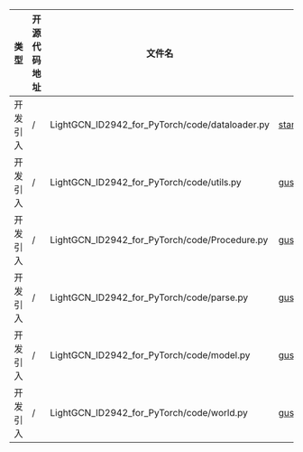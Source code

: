 | 类型   | 开源代码地址 | 文件名     | 公网IP地址/公网URL地址/域名/邮箱地址 | 用途说明   |
|------|--------|---------|------------------------|--------|
| 开发引入 | / | LightGCN_ID2942_for_PyTorch/code/dataloader.py | stanbi@mail.ustc.edu.cn","gusye@mail.ustc.edu.cn | 邮箱地址 |
| 开发引入 | / | LightGCN_ID2942_for_PyTorch/code/utils.py | gusye@mail.ustc.edu.cn | 邮箱地址 |
| 开发引入 | / | LightGCN_ID2942_for_PyTorch/code/Procedure.py | gusye@mail.ustc.edu.cn | 邮箱地址 |
| 开发引入 | / | LightGCN_ID2942_for_PyTorch/code/parse.py | gusye@mail.ustc.edu.cn | 邮箱地址 |
| 开发引入 | / | LightGCN_ID2942_for_PyTorch/code/model.py | gusye@mail.ustc.edu.cn | 邮箱地址 |
| 开发引入 | / | LightGCN_ID2942_for_PyTorch/code/world.py | gusye@mail.ustc.edu.cn | 邮箱地址 |
